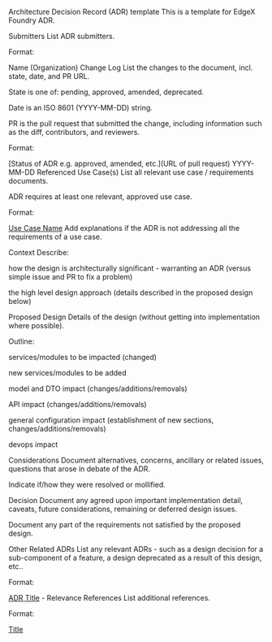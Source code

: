 Architecture Decision Record (ADR) template
This is a template for EdgeX Foundry ADR.

Submitters
List ADR submitters.

Format:

Name (Organization)
Change Log
List the changes to the document, incl. state, date, and PR URL.

State is one of: pending, approved, amended, deprecated.

Date is an ISO 8601 (YYYY-MM-DD) string.

PR is the pull request that submitted the change, including information such as the diff, contributors, and reviewers.

Format:

[Status of ADR e.g. approved, amended, etc.](URL of pull request) YYYY-MM-DD
Referenced Use Case(s)
List all relevant use case / requirements documents.

ADR requires at least one relevant, approved use case.

Format:

[Use Case Name](URL)
Add explanations if the ADR is not addressing all the requirements of a use case.

Context
Describe:

how the design is architecturally significant - warranting an ADR (versus simple issue and PR to fix a problem)

the high level design approach (details described in the proposed design below)

Proposed Design
Details of the design (without getting into implementation where possible).

Outline:

services/modules to be impacted (changed)

new services/modules to be added

model and DTO impact (changes/additions/removals)

API impact (changes/additions/removals)

general configuration impact (establishment of new sections, changes/additions/removals)

devops impact

Considerations
Document alternatives, concerns, ancillary or related issues, questions that arose in debate of the ADR.

Indicate if/how they were resolved or mollified.

Decision
Document any agreed upon important implementation detail, caveats, future considerations, remaining or deferred design issues.

Document any part of the requirements not satisfied by the proposed design.

Other Related ADRs
List any relevant ADRs - such as a design decision for a sub-component of a feature, a design deprecated as a result of this design, etc..

Format:

[ADR Title](URL) - Relevance
References
List additional references.

Format:

[Title](URL)